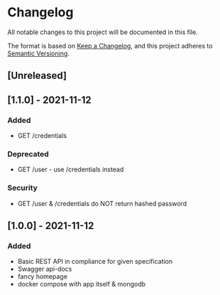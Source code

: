 # Changelog

All notable changes to this project will be documented in this file.

The format is based on [Keep a Changelog](https://keepachangelog.com/en/1.0.0/),
and this project adheres to [Semantic Versioning](https://semver.org/spec/v2.0.0.html).

## [Unreleased]

## [1.1.0] - 2021-11-12

### Added

- GET /credentials

### Deprecated

- GET /user - use /credentials instead

### Security

- GET /user & /credentials do NOT return hashed password

## [1.0.0] - 2021-11-12

### Added

- Basic REST API in compliance for given specification
- Swagger api-docs
- fancy homepage
- docker compose with app itself & mongodb
